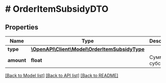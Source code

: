 # # OrderItemSubsidyDTO

## Properties

Name | Type | Description | Notes
------------ | ------------- | ------------- | -------------
**type** | [**\OpenAPI\Client\Model\OrderItemSubsidyType**](OrderItemSubsidyType.md) |  | [optional]
**amount** | **float** | Сумма субсидии. | [optional]

[[Back to Model list]](../../README.md#models) [[Back to API list]](../../README.md#endpoints) [[Back to README]](../../README.md)
